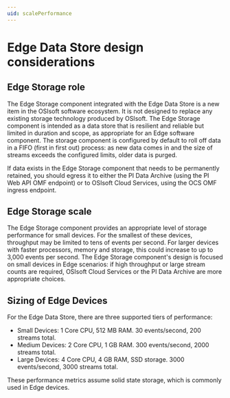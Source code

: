 ```yaml
---
uid: scalePerformance
---
```


# Edge Data Store design considerations

## Edge Storage role

The Edge Storage component integrated with the Edge Data Store is a new item in the OSIsoft software ecosystem. It is not designed to replace any existing storage technology produced by OSIsoft. The Edge Storage component is intended as a data store that is resilient and reliable but limited in duration and scope, as appropriate for an Edge software component. The storage component is configured by default to roll off data in a FIFO (first in first out) process: as new data comes in and the size of streams exceeds the configured limits, older data is purged.

If data exists in the Edge Storage component that needs to be permanently retained, you should egress it to either the PI Data Archive (using the PI Web API OMF endpoint) or to OSIsoft Cloud Services, using the OCS OMF ingress endpoint.

## Edge Storage scale

The Edge Storage component provides an appropriate level of storage performance for small devices. For the smallest of these devices, throughput may be limited to tens of events per second. For larger devices with faster processors, memory and storage, this could increase to up to 3,000 events per second. The Edge Storage component's design is focused on small devices in Edge scenarios: if high throughput or large stream counts are required, OSIsoft Cloud Services or the PI Data Archive are more appropriate choices.

## Sizing of Edge Devices

For the Edge Data Store, there are three supported tiers of performance:

* Small Devices: 1 Core CPU, 512 MB RAM. 30 events/second, 200 streams total.
* Medium Devices: 2 Core CPU, 1 GB RAM. 300 events/second, 2000 streams total.
* Large Devices: 4 Core CPU, 4 GB RAM, SSD storage. 3000 events/second, 3000 streams total.

These performance metrics assume solid state storage, which is commonly used in Edge devices.
